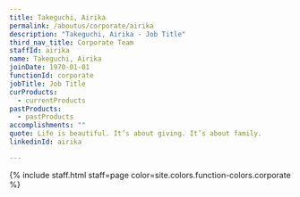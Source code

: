 ```yaml
---
title: Takeguchi, Airika
permalink: /aboutus/corporate/airika
description: "Takeguchi, Airika - Job Title"
third_nav_title: Corporate Team
staffId: airika
name: Takeguchi, Airika
joinDate: 1970-01-01
functionId: corporate
jobTitle: Job Title
curProducts:
  - currentProducts
pastProducts:
  - pastProducts
accomplishments: ""
quote: Life is beautiful. It’s about giving. It’s about family.
linkedinId: airika

---
```


{% include staff.html staff=page color=site.colors.function-colors.corporate %}
